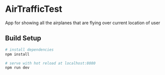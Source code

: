 # AirTrafficTest
App for showing all the airplanes that are flying over current location of user

## Build Setup

``` bash
# install dependencies
npm install

# serve with hot reload at localhost:8080
npm run dev

```